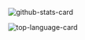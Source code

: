<!--
**RyoichiNakai/RyoichiNakai** is a ✨ _special_ ✨ repository because its `README.md` (this file) appears on your GitHub profile.

Here are some ideas to get you started:

- 🔭 I’m currently working on ...
- 🌱 I’m currently learning ...
- 👯 I’m looking to collaborate on ...
- 🤔 I’m looking for help with ...
- 💬 Ask me about ...
- 📫 How to reach me: ...
- 😄 Pronouns: ...
- ⚡ Fun fact: ...
-->
![github-stats-card](https://github-readme-stats.vercel.app/api?username=RyoichiNakai&show_icons=true&count_praivate=true&theme=graywhite)

![top-language-card](https://github-readme-stats.vercel.app/api/top-langs/?username=RyoichiNakai&count_praivate=true&layout=compact)

